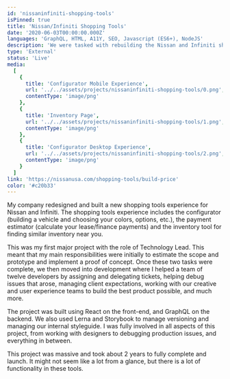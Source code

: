 ```yaml
---
id: 'nissaninfiniti-shopping-tools'
isPinned: true
title: 'Nissan/Infiniti Shopping Tools'
date: '2020-06-03T00:00:00.000Z'
languages: 'GraphQL, HTML, A11Y, SEO, Javascript (ES6+), NodeJS'
description: 'We were tasked with rebuilding the Nissan and Infiniti shopping tools applications. This was my first major project with the role of Technology Lead.'
type: 'External'
status: 'Live'
media:
  [
    {
      title: 'Configurator Mobile Experience',
      url: '../../assets/projects/nissaninfiniti-shopping-tools/0.png',
      contentType: 'image/png'
    },
    {
      title: 'Inventory Page',
      url: '../../assets/projects/nissaninfiniti-shopping-tools/1.png',
      contentType: 'image/png'
    },
    {
      title: 'Configurator Desktop Experience',
      url: '../../assets/projects/nissaninfiniti-shopping-tools/2.png',
      contentType: 'image/png'
    }
  ]
link: 'https://nissanusa.com/shopping-tools/build-price'
color: '#c20b33'
---
```


My company redesigned and built a new shopping tools experience for Nissan and Infiniti. The shopping tools experience includes the configurator (building a vehicle and choosing your colors, options, etc.), the payment estimator (calculate your lease/finance payments) and the inventory tool for finding similar inventory near you.

This was my first major project with the role of Technology Lead. This meant that my main responsibilities were initially to estimate the scope and prototype and implement a proof of concept. Once these two tasks were complete, we then moved into development where I helped a team of twelve developers by assigning and delegating tickets, helping debug issues that arose, managing client expectations, working with our creative and user experience teams to build the best product possible, and much more.

The project was built using React on the front-end, and GraphQL on the backend. We also used Lerna and Storybook to manage versioning and managing our internal styleguide. I was fully involved in all aspects of this project, from working with designers to debugging production issues, and everything in between.

This project was massive and took about 2 years to fully complete and launch. It might not seem like a lot from a glance, but there is a lot of functionality in these tools.
